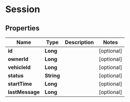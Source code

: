 
# Session

## Properties
Name | Type | Description | Notes
------------ | ------------- | ------------- | -------------
**id** | **Long** |  |  [optional]
**ownerId** | **Long** |  |  [optional]
**vehicleId** | **Long** |  |  [optional]
**status** | **String** |  |  [optional]
**startTime** | **Long** |  |  [optional]
**lastMessage** | **Long** |  |  [optional]



